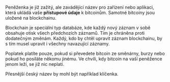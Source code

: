 Peněženka je již zažitý, ale zavádějící název pro zařízení nebo aplikaci, která ukládá vaše **přístupové údaje** k bitcoinům. Samotné bitcoiny jsou uložené na blockchainu.

Blockchain je speciální typ databáze, kde každý nový záznam v sobě obsahuje otisk všech předchozích záznamů. Tím je chráněna proti dodatečným změnám. Každý, kdo by chtěl upravit záznam blockchainu, by s tím musel upravit i všechny navazující záznamy.

Poplatek platíte pouze, pokud si převedete bitcoin ze směnárny, burzy nebo pokud ho posíláte někomu jinému. Ve chvíli, kdy bitcoin na vaší peněžence jenom leží, se již nic neplatí.

Přesnější český název by mohl být například klíčenka.